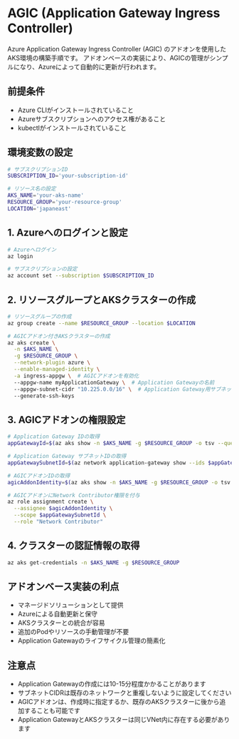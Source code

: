 # AGIC (Application Gateway Ingress Controller)

Azure Application Gateway Ingress Controller (AGIC) のアドオンを使用したAKS環境の構築手順です。
アドオンベースの実装により、AGICの管理がシンプルになり、Azureによって自動的に更新が行われます。

## 前提条件

- Azure CLIがインストールされていること
- Azureサブスクリプションへのアクセス権があること
- kubectlがインストールされていること

## 環境変数の設定

```bash
# サブスクリプションID
SUBSCRIPTION_ID='your-subscription-id'

# リソース名の設定
AKS_NAME='your-aks-name'
RESOURCE_GROUP='your-resource-group'
LOCATION='japaneast'
```

## 1. Azureへのログインと設定

```bash
# Azureへログイン
az login

# サブスクリプションの設定
az account set --subscription $SUBSCRIPTION_ID
```

## 2. リソースグループとAKSクラスターの作成

```bash
# リソースグループの作成
az group create --name $RESOURCE_GROUP --location $LOCATION

# AGICアドオン付きAKSクラスターの作成
az aks create \
  -n $AKS_NAME \
  -g $RESOURCE_GROUP \
  --network-plugin azure \
  --enable-managed-identity \
  -a ingress-appgw \  # AGICアドオンを有効化
  --appgw-name myApplicationGateway \  # Application Gatewayの名前
  --appgw-subnet-cidr "10.225.0.0/16" \  # Application Gateway用サブネット
  --generate-ssh-keys
```

## 3. AGICアドオンの権限設定

```bash
# Application Gateway IDの取得
appGatewayId=$(az aks show -n $AKS_NAME -g $RESOURCE_GROUP -o tsv --query "addonProfiles.ingressApplicationGateway.config.effectiveApplicationGatewayId")

# Application Gateway サブネットIDの取得
appGatewaySubnetId=$(az network application-gateway show --ids $appGatewayId -o tsv --query "gatewayIPConfigurations[0].subnet.id")

# AGICアドオンIDの取得
agicAddonIdentity=$(az aks show -n $AKS_NAME -g $RESOURCE_GROUP -o tsv --query "addonProfiles.ingressApplicationGateway.identity.clientId")

# AGICアドオンにNetwork Contributor権限を付与
az role assignment create \
  --assignee $agicAddonIdentity \
  --scope $appGatewaySubnetId \
  --role "Network Contributor"
```

## 4. クラスターの認証情報の取得

```bash
az aks get-credentials -n $AKS_NAME -g $RESOURCE_GROUP
```

## アドオンベース実装の利点

- マネージドソリューションとして提供
- Azureによる自動更新と保守
- AKSクラスターとの統合が容易
- 追加のPodやリソースの手動管理が不要
- Application Gatewayのライフサイクル管理の簡素化

## 注意点

- Application Gatewayの作成には10-15分程度かかることがあります
- サブネットCIDRは既存のネットワークと重複しないように設定してください
- AGICアドオンは、作成時に指定するか、既存のAKSクラスターに後から追加することも可能です
- Application GatewayとAKSクラスターは同じVNet内に存在する必要があります